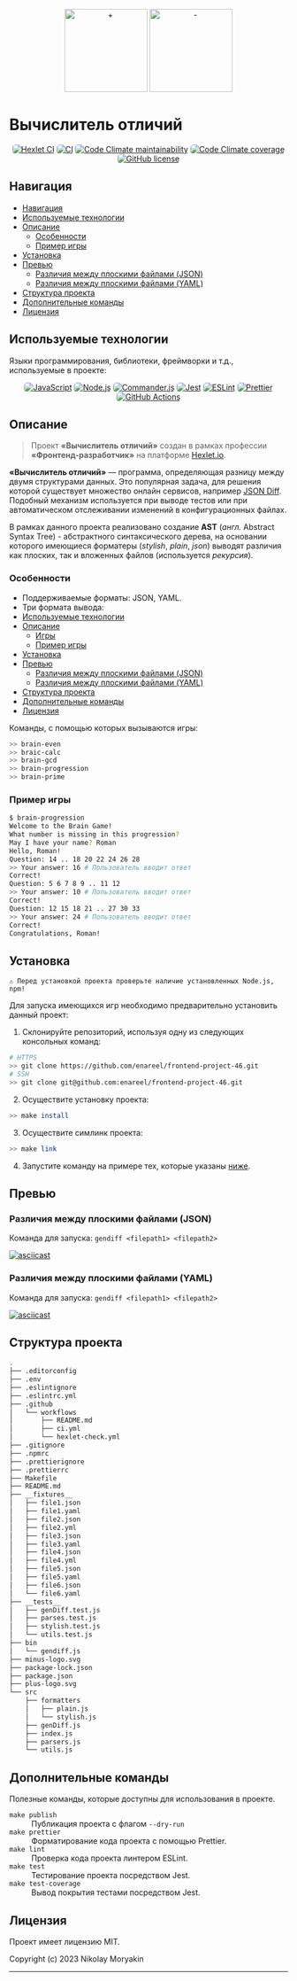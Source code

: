 <p align="center">
  <img alt="+" width="150" src="https://github.com/enareel/frontend-project-46/blob/main/plus-logo.svg">
  <img alt="-" width="150" src="https://github.com/enareel/frontend-project-46/blob/main/minus-logo.svg">
</p>

<h1 align="">Вычислитель отличий</h1>
<p align="center">
  <a href="https://github.com/enareel/frontend-project-46/actions/workflows/hexlet-check.yml"><img alt="Hexlet CI" src="https://img.shields.io/github/actions/workflow/status/enareel/frontend-project-46/hexlet-check.yml?style=for-the-badge&logo=github&label=Hexlet%20CI" style="border-radius: 5px;"></a>
  <a href="https://github.com/enareel/frontend-project-46/actions/workflows/ci.yml"><img alt="CI" src="https://img.shields.io/github/actions/workflow/status/enareel/frontend-project-46/ci.yml?style=for-the-badge&logo=github&label=CI" style="border-radius: 5px;"></a>
  <a href="https://codeclimate.com/github/enareel/frontend-project-46/maintainability"><img alt="Code Climate maintainability" src="https://img.shields.io/codeclimate/maintainability/enareel/frontend-project-46?style=for-the-badge&logo=codeclimate" style="border-radius: 5px;"></a>
   <a href="https://codeclimate.com/github/enareel/frontend-project-46/test_coverage"><img alt="Code Climate coverage" src="https://img.shields.io/codeclimate/coverage/enareel/frontend-project-46?style=for-the-badge&logo=codeclimate" style="border-radius: 5px;"></a>
  <a href="https://github.com/enareel/frontend-project-46/blob/main/LICENSE"><img alt="GitHub license" src="https://img.shields.io/github/license/enareel/frontend-project-46?style=for-the-badge
" style="border-radius: 5px;"></a>
</p>

## Навигация

- [Навигация](#навигация)
- [Используемые технологии](#используемые-технологии)
- [Описание](#описание)
  - [Особенности](#особенности)
  - [Пример игры](#пример-игры)
- [Установка](#установка)
- [Превью](#превью)
  - [Различия между плоскими файлами (JSON)](#различия-между-плоскими-файлами-json)
  - [Различия между плоскими файлами (YAML)](#различия-между-плоскими-файлами-yaml)
- [Структура проекта](#структура-проекта)
- [Дополнительные команды](#дополнительные-команды)
- [Лицензия](#лицензия)

## Используемые технологии

Языки программирования, библиотеки, фреймворки и т.д., используемые в проекте:

<p align="center">
  <a href="https://github.com/topics/javascript"><img alt="JavaScript" src="https://img.shields.io/badge/JavaScript-323330?style=for-the-badge&logo=javascript&logoColor=F7DF1E" style="border-radius: 5px;"></a>
  <a href="https://github.com/nodejs"><img alt="Node.js" src="https://img.shields.io/badge/Node.js-43853D?style=for-the-badge&logo=node.js&logoColor=white" style="border-radius: 5px;"></a>
  <a href="https://github.com/tj/commander.js"><img alt="Commander.js" src="https://img.shields.io/badge/Commander.js-181818?style=for-the-badge&logo=slashdot&logoColor=white" style="border-radius: 5px;"></a>
  <a href="https://github.com/jestjs/jest"><img alt="Jest" src="https://img.shields.io/badge/Jest-323330?style=for-the-badge&logo=Jest&logoColor=white" style="border-radius: 5px;"></a>
  <a href="https://github.com/eslint/eslint"><img alt="ESLint" src="https://img.shields.io/badge/eslint-3A33D1?style=for-the-badge&logo=eslint&logoColor=white" style="border-radius: 5px;"></a>
  <a href="https://github.com/prettier/prettier"><img alt="Prettier" src="https://img.shields.io/badge/prettier-1A2C34?style=for-the-badge&logo=prettier&logoColor=F7BA3E" style="border-radius: 5px;"></a>
  <a href="https://docs.github.com/ru/actions"><img alt="GitHub Actions" src="https://img.shields.io/badge/GitHub_Actions-2088FF?style=for-the-badge&logo=github-actions&logoColor=white" style="border-radius: 5px;"></a>
</p>

## Описание

> Проект **«Вычислитель отличий»** создан в рамках профессии **«Фронтенд-разработчик»** на платформе [Hexlet.io](https://ru.hexlet.io).

**«Вычислитель отличий»** — программа, определяющая разницу между двумя структурами данных. Это популярная задача, для решения которой существует множество онлайн сервисов, например [JSON Diff](http://www.jsondiff.com/ 'JSON Diff'). Подобный механизм используется при выводе тестов или при автоматическом отслеживании изменений в конфигурационных файлах.

В рамках данного проекта реализовано создание **AST** (_англ._ Abstract Syntax Tree) - абстрактного синтаксического дерева, на основании которого имеющиеся форматеры (_stylish_, _plain_, _json_) выводят различия как плоских, так и вложенных файлов (используется _рекурсия_).

### Особенности

- Поддерживаемые форматы: JSON, YAML.
- Три формата вывода: 
- [Используемые технологии](#используемые-технологии)
- [Описание](#описание)
  - [Игры](#игры)
  - [Пример игры](#пример-игры)
- [Установка](#установка)
- [Превью](#превью)
  - [Различия между плоскими файлами (JSON)](#различия-между-плоскими-файлами-json)
  - [Различия между плоскими файлами (YAML)](#различия-между-плоскими-файлами-yaml)
- [Структура проекта](#структура-проекта)
- [Дополнительные команды](#дополнительные-команды)
- [Лицензия](#лицензия)

Команды, с помощью которых вызываются игры:

```bash
>> brain-even
>> braic-calc
>> brain-gcd
>> brain-progression
>> brain-prime
```

### Пример игры

```bash
$ brain-progression
Welcome to the Brain Game!
What number is missing in this progression?
May I have your name? Roman
Hello, Roman!
Question: 14 .. 18 20 22 24 26 28
>> Your answer: 16 # Пользователь вводит ответ
Correct!
Question: 5 6 7 8 9 .. 11 12
>> Your answer: 10 # Пользователь вводит ответ
Correct!
Question: 12 15 18 21 .. 27 30 33
>> Your answer: 24 # Пользователь вводит ответ
Correct!
Congratulations, Roman!
```

## Установка

```
⚠️ Перед установкой проекта проверьте наличие установленных Node.js, npm!
```

Для запуска имеющихся игр необходимо предварительно установить данный проект:

1. Склонируйте репозиторий, используя одну из следующих консольных команд:

```bash
# HTTPS
>> git clone https://github.com/enareel/frontend-project-46.git
# SSH
>> git clone git@github.com:enareel/frontend-project-46.git
```

2. Осуществите установку проекта:

```bash
>> make install
```

3. Осуществите симлинк проекта:

```bash
>> make link
```

4. Запустите команду на примере тех, которые указаны [ниже](#превью).

## Превью

### Различия между плоскими файлами (JSON)

Команда для запуска: `gendiff <filepath1> <filepath2>`

[![asciicast](https://asciinema.org/a/9LwTIb4T0WSzqHXgOdiKz04wW.svg)](https://asciinema.org/a/9LwTIb4T0WSzqHXgOdiKz04wW)

### Различия между плоскими файлами (YAML)

Команда для запуска: `gendiff <filepath1> <filepath2>`

[![asciicast](https://asciinema.org/a/ETzMLr6CX6qgz2XZv97aCsjKP.svg)](https://asciinema.org/a/ETzMLr6CX6qgz2XZv97aCsjKP)

## Структура проекта

```bash
.
├── .editorconfig
├── .env
├── .eslintignore
├── .eslintrc.yml
├── .github
│   └── workflows
│       ├── README.md
│       ├── ci.yml
│       └── hexlet-check.yml
├── .gitignore
├── .npmrc
├── .prettierignore
├── .prettierrc
├── Makefile
├── README.md
├── __fixtures__
│   ├── file1.json
│   ├── file1.yaml
│   ├── file2.json
│   ├── file2.yml
│   ├── file3.json
│   ├── file3.yaml
│   ├── file4.json
│   ├── file4.yml
│   ├── file5.json
│   ├── file5.yaml
│   ├── file6.json
│   └── file6.yaml
├── __tests__
│   ├── genDiff.test.js
│   ├── parses.test.js
│   ├── stylish.test.js
│   └── utils.test.js
├── bin
│   └── gendiff.js
├── minus-logo.svg
├── package-lock.json
├── package.json
├── plus-logo.svg
└── src
    ├── formatters
    │   ├── plain.js
    │   └── stylish.js
    ├── genDiff.js
    ├── index.js
    ├── parsers.js
    └── utils.js
```

## Дополнительные команды

Полезные команды, которые доступны для использования в проекте.

<dl>
    <dt><code>make publish</code></dt>
    <dd>Публикация проекта с флагом <code>--dry-run</code></dd>
    <dt><code>make prettier</code></dt>
    <dd>Форматирование кода проекта с помощью Prettier.</dd>
    <dt><code>make lint</code></dt>
    <dd>Проверка кода проекта линтером ESLint.</dd>
    <dt><code>make test</code></dt>
    <dd>Тестирование проекта посредством Jest.</dd>
    <dt><code>make test-coverage</code></dt>
    <dd>Вывод покрытия тестами посредством Jest.</dd>
</dl>

## Лицензия

Проект имеет лицензию MIT.

Copyright (c) 2023 Nikolay Moryakin

---
